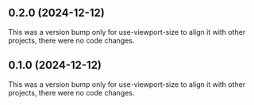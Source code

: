 ## 0.2.0 (2024-12-12)

This was a version bump only for use-viewport-size to align it with other projects, there were no code changes.

## 0.1.0 (2024-12-12)

This was a version bump only for use-viewport-size to align it with other projects, there were no code changes.